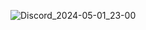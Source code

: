 ![Discord_2024-05-01_23-00](https://github.com/Illegal-Services/TRYHARD-lua/assets/62464560/abe9f5a9-9fd5-47f8-9485-99bf1e1ccb35)
